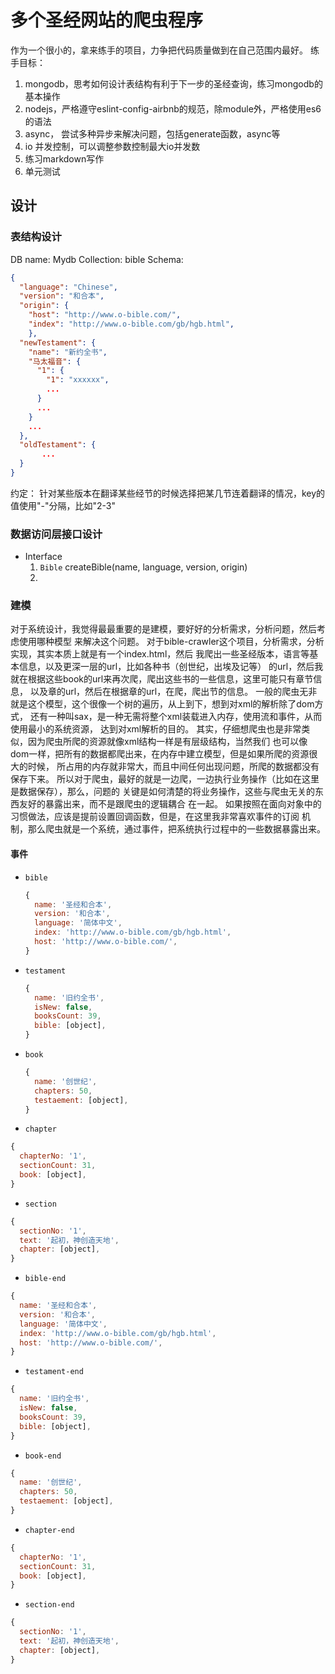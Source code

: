 # 多个圣经网站的爬虫程序
  作为一个很小的，拿来练手的项目，力争把代码质量做到在自己范围内最好。
  练手目标：
  1. mongodb，思考如何设计表结构有利于下一步的圣经查询，练习mongodb的基本操作
  2. nodejs，严格遵守eslint-config-airbnb的规范，除module外，严格使用es6的语法
  3. async， 尝试多种异步来解决问题，包括generate函数，async等
  4. io 并发控制，可以调整参数控制最大io并发数
  5. 练习markdown写作
  6. 单元测试
## 设计
### 表结构设计
DB name: Mydb
Collection: bible
Schema:
``` json
{
  "language": "Chinese",
  "version": "和合本",
  "origin": {
    "host": "http://www.o-bible.com/",
    "index": "http://www.o-bible.com/gb/hgb.html",
    },
  "newTestament": {
    "name": "新约全书",
    "马太福音": {
      "1": {
        "1": "xxxxxx",
        ...
      }
      ...
    }
    ...
  },
  "oldTestament": {
	   ...
  }
}
```
约定：
针对某些版本在翻译某些经节的时候选择把某几节连着翻译的情况，key的值使用"-"分隔，比如"2-3"

### 数据访问层接口设计
* Interface
  1. `Bible` createBible(name, language, version, origin)
  2.

### 建模
  对于系统设计，我觉得最最重要的是建模，要好好的分析需求，分析问题，然后考虑使用哪种模型
  来解决这个问题。
  对于bible-crawler这个项目，分析需求，分析实现，其实本质上就是有一个index.html，然后
  我爬出一些圣经版本，语言等基本信息，以及更深一层的url，比如各种书（创世纪，出埃及记等）
  的url，然后我就在根据这些book的url来再次爬，爬出这些书的一些信息，这里可能只有章节信息，
  以及章的url，然后在根据章的url，在爬，爬出节的信息。
  一般的爬虫无非就是这个模型，这个很像一个树的遍历，从上到下，想到对xml的解析除了dom方式，
  还有一种叫sax，是一种无需将整个xml装载进入内存，使用流和事件，从而使用最小的系统资源，
  达到对xml解析的目的。
  其实，仔细想爬虫也是非常类似，因为爬虫所爬的资源就像xml结构一样是有层级结构，当然我们
  也可以像dom一样，把所有的数据都爬出来，在内存中建立模型，但是如果所爬的资源很大的时候，
  所占用的内存就非常大，而且中间任何出现问题，所爬的数据都没有保存下来。
  所以对于爬虫，最好的就是一边爬，一边执行业务操作（比如在这里是数据保存），那么，问题的
  关键是如何清楚的将业务操作，这些与爬虫无关的东西友好的暴露出来，而不是跟爬虫的逻辑耦合
  在一起。
  如果按照在面向对象中的习惯做法，应该是提前设置回调函数，但是，在这里我非常喜欢事件的订阅
  机制，那么爬虫就是一个系统，通过事件，把系统执行过程中的一些数据暴露出来。

#### 事件
  * `bible`
    ``` javascript
    {
      name: '圣经和合本',
      version: '和合本',
      language: '简体中文',
      index: 'http://www.o-bible.com/gb/hgb.html',
      host: 'http://www.o-bible.com/',
    }
    ```
  * `testament`
    ``` javascript
    {
      name: '旧约全书',
      isNew: false,
      booksCount: 39,
      bible: [object],
    }
    ```
  * `book`
    ``` javascript
    {
      name: '创世纪',
      chapters: 50,
      testaement: [object],
    }
    ```
  * `chapter`
  ``` javascript
  {
    chapterNo: '1',
    sectionCount: 31,
    book: [object],
  }
  ```
  * `section`
  ``` javascript
  {
    sectionNo: '1',
    text: '起初，神创造天地',
    chapter: [object],
  }
  ```
  * `bible-end`
  ``` javascript
  {
    name: '圣经和合本',
    version: '和合本',
    language: '简体中文',
    index: 'http://www.o-bible.com/gb/hgb.html',
    host: 'http://www.o-bible.com/',
  }
  ```
  * `testament-end`
  ``` javascript
  {
    name: '旧约全书',
    isNew: false,
    booksCount: 39,
    bible: [object],
  }
  ```
  * `book-end`
  ``` javascript
  {
    name: '创世纪',
    chapters: 50,
    testaement: [object],
  }
  ```
  * `chapter-end`
  ``` javascript
  {
    chapterNo: '1',
    sectionCount: 31,
    book: [object],
  }
  ```
  * `section-end`
  ``` javascript
  {
    sectionNo: '1',
    text: '起初，神创造天地',
    chapter: [object],
  }
  ```
